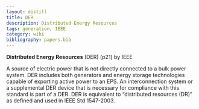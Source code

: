 ```yaml
---
layout: distill
title: DER
description: Distributed Energy Resources
tags: generation, IEEE
category: wiki
bibliography: papers.bib
---
```


**Distributed Energy Resources** (DER) <d-cite key="ieee2018std1547"></d-cite> (p21) by IEEE

A source of electric power that is not directly connected to a bulk power system.
DER includes both generators and energy storage technologies capable of exporting active power to an EPS.
An interconnection system or a supplemental DER device that is necessary for compliance with this standard is part of a DER.
DER is equivalent to “distributed resources (DR)” as defined and used in IEEE Std 1547-2003.
